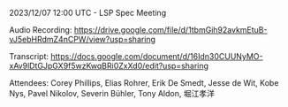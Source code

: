 2023/12/07 12:00 UTC - LSP Spec Meeting

Audio Recording: https://drive.google.com/file/d/1tbmGih92avkmEtuB-vJ5ebHRdmZ4nCPW/view?usp=sharing

Transcript: https://docs.google.com/document/d/16Idn30CUUNyMO-xAv9lDtGJpGX9f5wzKwqBRi0ZxXd0/edit?usp=sharing

Attendees: Corey Phillips, Elias Rohrer, Erik De Smedt, Jesse de Wit, Kobe Nys, Pavel Nikolov, Severin Bühler, Tony Aldon, 堀江孝洋
